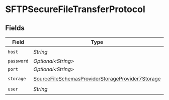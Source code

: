 # SFTPSecureFileTransferProtocol


## Fields

| Field                                                                                                                       | Type                                                                                                                        | Required                                                                                                                    | Description                                                                                                                 |
| --------------------------------------------------------------------------------------------------------------------------- | --------------------------------------------------------------------------------------------------------------------------- | --------------------------------------------------------------------------------------------------------------------------- | --------------------------------------------------------------------------------------------------------------------------- |
| `host`                                                                                                                      | *String*                                                                                                                    | :heavy_check_mark:                                                                                                          | N/A                                                                                                                         |
| `password`                                                                                                                  | *Optional\<String>*                                                                                                         | :heavy_minus_sign:                                                                                                          | N/A                                                                                                                         |
| `port`                                                                                                                      | *Optional\<String>*                                                                                                         | :heavy_minus_sign:                                                                                                          | N/A                                                                                                                         |
| `storage`                                                                                                                   | [SourceFileSchemasProviderStorageProvider7Storage](../../models/shared/SourceFileSchemasProviderStorageProvider7Storage.md) | :heavy_check_mark:                                                                                                          | N/A                                                                                                                         |
| `user`                                                                                                                      | *String*                                                                                                                    | :heavy_check_mark:                                                                                                          | N/A                                                                                                                         |